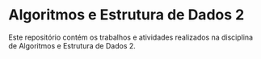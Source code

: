 # Algoritmos e Estrutura de Dados 2

Este repositório contém os trabalhos e atividades realizados na disciplina de Algoritmos e Estrutura de Dados 2. 
